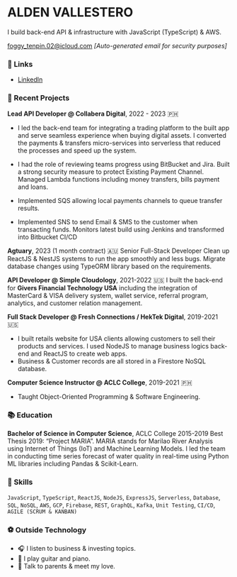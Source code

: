# ALDEN VALLESTERO

I build back-end API & infrastructure with JavaScript (TypeScript) & AWS.

foggy_tenpin.02@icloud.com
*[Auto-generated email for security purposes]*

### 🔗 Links
- [LinkedIn](https://www.linkedin.com/in/aldenvallestero/)

### 🚀 Recent Projects
**Lead API Developer @ Collabera Digital**, 2022 - 2023 🇵🇭
- I led the back-end team for integrating a trading platform to the built app and serve seamless experience when buying digital assets.
I converted the payments & transfers micro-services into serverless that reduced the processes and speed up the system.

- I had the role of reviewing teams progress using BitBucket and Jira.
Built a strong security measure to protect Existing Payment Channel.
Managed Lambda functions including money transfers, bills payment and loans.

- Implemented SQS allowing local payments channels to queue transfer results.

- Implemented SNS to send Email & SMS to the customer when transacting funds.
Monitors latest build using Jenkins and transformed into Bitbucket CI/CD

**Agtuary**, 2023 (1 month contract) 🇦🇺
Senior Full-Stack Developer
Clean up ReactJS & NestJS systems to run the app smoothly and less bugs.
Migrate database changes using TypeORM library based on the requirements.

**API Developer @ Simple Cloudology**, 2021-2022 🇺🇸
I built the back-end for **Givers Financial Technology USA** including the integration of MasterCard & VISA delivery system, wallet service, referral program, analytics, and customer relation management.

**Full Stack Developer @ Fresh Connections / HekTek Digital**, 2019-2021 🇺🇸
- I built retails website for USA clients allowing customers to sell their products and services. I used NodeJS to manage business logics back-end and ReactJS to create web apps.
- Business & Customer records are all stored in a Firestore NoSQL database.

**Computer Science Instructor @ ACLC College**, 2019-2021 🇵🇭
- Taught Object-Oriented Programming & Software Engineering.

### 📚 Education
**Bachelor of Science in Computer Science**, ACLC College
2015-2019
Best Thesis 2019: “Project MARIA”. MARIA stands for Marilao River Analysis using Internet of Things (IoT) and Machine Learning Models. I led the team in conducting time series forecast of water quality in real-time using Python ML libraries including Pandas & Scikit-Learn.

### 🍳 Skills
```JavaScript```, ```TypeScript```, ```ReactJS```, ```NodeJS```, ```ExpressJS```, ```Serverless```, ```Database```, ```SQL```, ```NoSQL```, ```AWS```, ```GCP```, ```Firebase```, ```REST```, ```GraphQL```, ```Kafka```, ```Unit Testing```, ```CI/CD```, ```AGILE (SCRUM & KANBAN)```

### ⚽️ Outside Technology
- 🎧 I listen to business & investing topics.
- 🎹 I play guitar and piano.
- 🫶 Talk to parents & meet my love.
